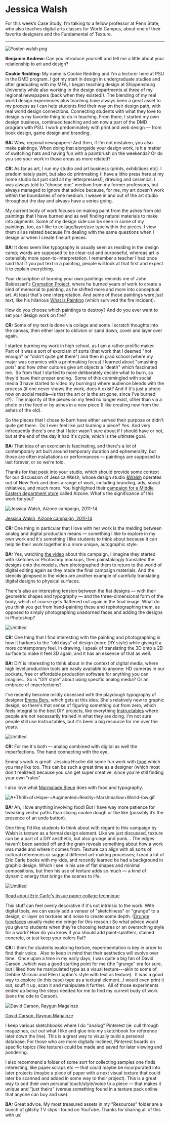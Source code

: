 # Jessica Walsh


For this week’s Case Study, I’m talking to a fellow professor at Penn State, who also teaches digital arts classes for World Campus, about one of their favorite designers and the Fundamental of Texture.

---

![Poster-walsh.png](/assets/poster-walsh.png)

**Benjamin Andrew:** Can you introduce yourself and tell me a little about your relationship to art and design?

**Cookie Redding:** My name is Cookie Redding and I'm a lecturer here at PSU in the DMD program. I got my start in design in undergraduate studies and after graduating with my MFA, I began teaching design at Shippensburg University while also working in the design departments at three of my regional newspapers (back when they existed!). The blending of my real world design experiences plus teaching have always been a great asset to my process as I can help students find their way on their design path, with real world design connections. Connecting students with what they love to design is my favorite thing to do in teaching. From there, I started my own design business, continued teaching and am now a part of the DMD program with PSU. I work predominately with print and web design — from book design, game design and branding.

**********BA:********** Wow, regional newspapers! And then, if I'm not mistaken, you also make paintings. When doing that alongside your design work, is it a matter of switching hats and having fun with a paintbrush on the weekends? Or do you see your work in those areas as more related?

**CR:** As far as art, I run my studio and art business (prints, exhibitions etc). I predominately paint, but also do printmaking (I have a litho press here at my home studio but just sold all my letterpresses!), drawing and ceramics. I was always told to "choose one" medium from my former professors, but always managed to ignore that advice because, for me, my art doesn't work within the boundaries of one medium. I weave in and out of the art studio throughout the day and always have a series going. 

My current body of work focuses on making paint from the ashes from old paintings that I have burned and as well finding natural materials to make into pigments. Some of my design side can be seen in some of my paintings, too, as I like to collage/layer/use type within the pieces. I view them all as related because I'm dealing with the same questions when I design or when I create fine art pieces.

********BA:******** It does seem like typography is usually seen as residing in the design camp; words are supposed to be clear-cut and purposeful, whereas art is ostensibly more open-to-interpretation. I remember a teacher I had once said that if you put text in a painting, people will look at that first and expect it to explain everything.

Your description of burning your own paintings reminds me of John Baldessari's [Cremation Project](https://daily.jstor.org/why-john-baldessari-burned-his-own-art/), where he burned years of work to create a kind of memorial to painting, as he shifted more and more into conceptual art. At least that's one interpretation. And some of those paintings were *just text,* like his hilarious [What is Painting](https://www.moma.org/collection/works/79910) (which survived the fire incident).

How do you choose which paintings to destroy? And do you ever want to set your design work on fire?

********CR:********  Some of my text is done via collage and some I scratch thoughts into the canvas, then either layer to oblivion or sand down, cover and layer over again.

I started burning my work in high school, as I am a rather prolific maker.  Part of it was a sort of exorcism of sorts (that work that I deemed "not enough" or "didn't quite get there") and then in grad school (where my major was ceramics with a printmaking focus) I learned about "smashing pots" and how other cultures give art objects a "death" which fascinated me.  So from that I started to more deliberately decide what to burn, so they'd have their proper ending.  Some of this commingled with social media (I have started to video my burnings) where audience blends with the process (if one never shows the work, does it exist? And if it's just a photo now on social media—is that the art or is the art gone, since I've burned it?).  The majority of the pieces on my feed no longer exist, other than via a photo on the feed or by ashes in a new piece (I like creating new from the ashes of the old).

So the pieces that I chose to burn have either served their purpose or didn't quite get there.  Do I ever feel like just burning a piece? Yes. And very infrequently there's one that I later wasn't sure about if I should have or not, but at the end of the day it had it's cycle, which is the ultimate goal.

********BA:******** That idea of an exorcism is fascinating, and there's a lot of contemporary art built around temporary duration and ephemerality, but those are often installations or performances — paintings are supposed to last forever, or so we're told.

Thanks for that peek into your studio, which should provide some context for our discussion of Jessica Walsh, whose design studio [&Walsh](https://andwalsh.com/) operates out of New York and does a range of work, including branding, ads, social initiatives, and much more. You highlighted their [campaign for a Middle Eastern department store](https://andwalsh.com/work/advertising/aizone-campaign-11-14/) called Aizone. What's the significance of this work for you? 

![[Jessica Walsh, Aizone campaign, 2011-14](https://andwalsh.com/work/advertising/aizone-campaign-11-14/)](/assets/walsh-3.png)

[Jessica Walsh, Aizone campaign, 2011-14](https://andwalsh.com/work/advertising/aizone-campaign-11-14/)

**CR:** One thing in particular that I love with her work is the melding between analog and digital production means — something I like to explore in my own work and it's something I like students to think about because it can help tie their work together in a more unique, autographic style.

********BA:******** Yes, watching [the video](https://vimeo.com/72424814) about this campaign, I imagine they started with sketches or Photoshop mockups, then painstakingly translated the designs onto the models, *then* photographed them to return to the world of digital editing again as they made the final campaign materials. And the stencils glimpsed in the video are another example of carefully translating digital designs to physical surfaces.

There's also an interesting tension between the flat designs — with their geometric shapes and typography — and the three-dimensional form of the body, which of course gets flattened out again in the final image. What do you think you get from hand-painting these and rephotographing them, as opposed to simply photographing unadorned faces and adding the designs in Photoshop?

![Untitled](/assets/walsh-1.png)

********CR:******** One thing that I find interesting with the painting and photographing is how it harkens to the "old days" of design (more DIY style) while giving it a more contemporary feel. In drawing, I speak of translating the 3D onto a 2D surface to make it feel 3D again, and it has an essence of that as well.

******BA:******  DIY is interesting to think about in the context of digital media, where high level production tools are easily available to anyone: HD cameras in our pockets, free or affordable production software for anything you can imagine... So is "DIY style" about using specific analog media? Or an embrace of imperfections?

I've recently become mildly obsessed with the playdough typography of designer [Emma Bers](https://www.itsnicethat.com/articles/emma-bers-graphic-design-200422), which gets at this idea. She's relatively new to graphic design, so there's that sense of figuring something out from zero, which feels integral to the best DIY projects, like everything [Instructables](https://www.instructables.com/) where people are not necessarily trained in what they are doing. I'm not sure people still use Instructables, but it's been a big resource for me over the years.

![Untitled](/assets/bers.png)

********CR:********  For me it's both — analog combined with digital as well the imperfections. The hand connecting with the eye.

Emma's work is great!  Jessica Hische did some fun work with [food](https://jessicahische.is/obsessedwithsalt) which you may like too. This can be such a great time as a designer (which most don't realized) because you can get super creative, since you're still finding your own "rules"

I also love what [Marmalade Bleue](https://marmaladebleue.com/) does with food and typography.

![A+Thrill+of+Hope-+Augmented+Reality+Marshmallow+World-low.gif](/assets/AThrillofHope-AugmentedRealityMarshmallowWorld-low.gif)

********BA:********  Ah, I love anything involving food! But I have way more patience for tweaking vector paths than slicing cookie dough or the like (possibly it’s the presence of an undo button).

One thing I'd like students to think about with regard to this campaign by Walsh is *texture* as a formal design element. Like we just discussed, texture can be a part of a DIY aesthetic, but also grunge and punk... The edges haven't been sanded off and the grain reveals something about how a work was made and where it comes from. Texture can align with all sorts of cultural references or suggest different art-making processes; I read a lot of Eric Carle books with my kids, and recently learned he had a background in graphic design. Which I see in his use of flat shapes and minimal compositions, but then his use of texture adds so much — a kind of dynamic energy that brings the scenes to life.

![Untitled](/assets/bear.png)

[Read about Eric Carle's tissue paper collage technique](https://www.carlemuseum.org/about/about-eric-carle/artistic-process)

This stuff can feel overly decorative if it's not intrinsic to the work. With digital tools, we can easily add a veneer of "sketchiness" or "grunge" to a design, or layer on textures and noise to create some depth. ([Grunge typefaces](https://www.fontsquirrel.com/fonts/list/tag/grunge) usually make me cringe for this reason.) So what advice would you give to students when they're choosing textures or an overarching style for a work? How do you know if you should add paint-splatters, stained concrete, or just keep your colors flat?

******CR:****** I think for students exploring texture, experimentation is key in order to find their voice.  Also to keep in mind that their aesthetics will evolve over time.  Once upon a time in my early days, I was quite a big fan of David Carson...which was a good starting point for me (the "grunge" era for sure, but I liked how he manipulated type as a visual texture---akin to some of Debbie Millman and Ellen Lupton's style with text as texture).  It was a good way to explore (in this case) type as a textural element...I would even print it out, scuff it up, scan it and manipulate it further.  All of those experiments ended up being the steps needed for me to find my current body of work (sans the ode to Carson).

![[David Carson, Raygun Magainze](https://cvltnation.com/fuck-yeah-ray-gun-changed-90s-graphic-design/) ](/assets/raygun.png)

[David Carson, Raygun Magainze](https://cvltnation.com/fuck-yeah-ray-gun-changed-90s-graphic-design/) 

I keep various sketchbooks where I do "analog" Pinterest (ie: cull through magazines, cut out what I like and glue into my sketchbook for reference later down the line). This is a great way to visually build a personal database. For those who are more digitally inclined, Pinterest boards on specific topics (like texture) could be made and saved for later viewing and pondering.

I also recommend a folder of some sort for collecting samples one finds interesting, like paper scraps etc — that could maybe be incorporated into later projects (maybe a piece of paper with a next visual texture that could later be scanned and added in some way to their project). This is a great way to add their own personal touch/style/voice to a piece — that makes it unique and "just theirs" (versus something found in a texture pack online that anyone can buy and use).

********BA:******** Great advice. My most treasured assets in my "Resources" folder are a bunch of glitchy TV clips I found on YouTube. Thanks for sharing all of this with us!